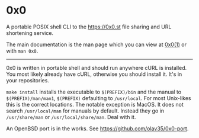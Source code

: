 # 0x0
A portable POSIX shell CLI to the https://0x0.st file sharing and URL shortening service.

The main documentation is the man page which you can view at [0x0(1)](https://github.com/olav35/0x0/raw/master/doc/0x0.1.pdf) or with `man 0x0`.

---

0x0 is written in portable shell and should run anywhere cURL is installed. You most likely already have cURL, otherwise you should install it. It's in your repositories.

`make install` installs the executable to `$(PREFIX)/bin` and the manual to `$(PREFIX)/man/man1`, `$(PREFIX)` defaulting to `/usr/local`. For most Unix-likes this is the correct locations. The notable exception is MacOS. It does not search `/usr/local/man` for manuals by default. Instead they go in `/usr/share/man` or `/usr/local/share/man`. Deal with it.

An OpenBSD port is in the works. See https://github.com/olav35/0x0-port.
